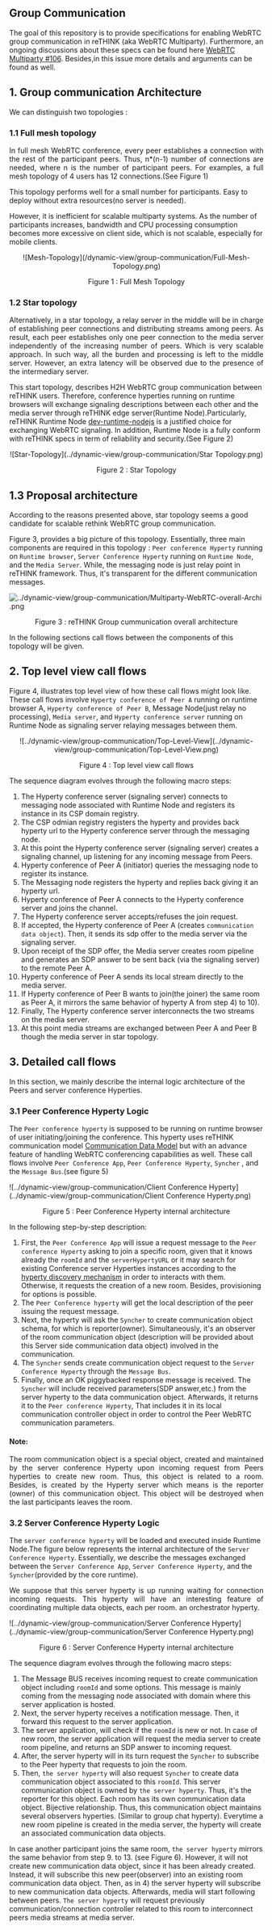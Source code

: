 ## Group Communication
The goal of this repository is to provide specifications for enabling WebRTC group communication in reTHINK (aka WebRTC Multiparty). Furthermore, an ongoing discussions about these specs can be found here [WebRTC Multiparty #106](https://github.com/reTHINK-project/dev-runtime-core/issues/106#issuecomment-245019063). Besides,in this issue more details and arguments can be found as well.

## 1. Group communication Architecture

We can distinguish two topologies :

### 1.1  Full mesh topology

<p align="justify"> In full mesh WebRTC conference, every peer establishes a connection with the rest of the participant peers. Thus, n*(n-1) number of connections are needed, where n is the number of participant peers. For examples, a full mesh topology of 4 users has 12 connections.(See Figure 1)</p>

This topology performs well for a small number for participants. Easy to deploy without extra resources(no server is needed).

However, it is inefficient for scalable multiparty systems. As the number of participants increases, bandwidth and CPU processing consumption becomes more excessive on client side, which is not scalable, especially for mobile clients.

 <p align="center">
  ![Mesh-Topology](/dynamic-view/group-communication/Full-Mesh-Topology.png)
</p>  
<p align="center">
  Figure 1 : Full Mesh Topology
</p>

### 1.2  Star topology

<p align="justify">Alternatively, in a star topology, a relay server in the middle will be in charge of establishing peer connections and distributing streams among peers. As result, each peer establishes only one peer connection to the media server independently of the increasing number of peers. Which is very scalable approach. In such way, all the burden and processing is left to the middle server. However, an extra latency will be observed due to the presence of the intermediary server.</p>

This start topology, describes H2H WebRTC group communication between reTHINK users. Therefore, conference hyperties running on runtime browsers will exchange signaling descriptions between each other and the media server through reTHINK edge server(Runtime Node).Particularly, reTHINK Runtime Node [dev-runtime-nodejs](https://github.com/reTHINK-project/dev-runtime-nodejs) is a justified choice for exchanging WebRTC signaling. In addition, Runtime Node is a fully conform with reTHINK specs in term of reliability and security.(See Figure 2)

 <p align="center">
          ![Star-Topology](../dynamic-view/group-communication/Star Topology.png)
</p>
<p align="center">
  Figure 2 : Star Topology
</p>

## 1.3 Proposal architecture

According to the reasons presented above, star topology seems a good candidate for scalable rethink WebRTC group communication.

Figure 3, provides a big picture of this topology. Essentially, three main components are required in this topology : `Peer conference Hyperty` running on `Runtime browser`, `Server Conference Hyperty` running on `Runtime Node`, and the `Media Server`. While, the messaging node is just relay point in reTHINK framework. Thus, it's transparent for the different communication messages.


![../dynamic-view/group-communication/Multiparty-WebRTC-overall-Archi
.png](../dynamic-view/group-communication/Multiparty-WebRTC-overall-Archi.png)
<p align="center">
  Figure 3 : reTHINK Group cummunication overall architecture
</p>

In the following sections call flows between the components of this topology will be given.

## 2. Top level view call flows

Figure 4, illustrates top level view of how these call flows might look like.
These call flows involve `Hyperty conference of Peer A` running on runtime browser A, `Hyperty conference of Peer B`, Message Node(just relay no processing), `Media server`, and `Hyperty conference server` running on Runtime Node as signaling server relaying messages between them.
 <p align="center">
![../dynamic-view/group-communication/Top-Level-View](../dynamic-view/group-communication/Top-Level-View.png)
</p>
<p align="center">
  Figure 4 : Top level view call flows
</p>

The sequence diagram evolves through the following macro steps:

1. The Hyperty conference server (signaling server) connects to messaging node associated with Runtime Node and registers its instance in its CSP domain registry.
2. The CSP odmian registry registers the hyperty and provides back hyperty url to the Hyperty conference server through the messaging node.
3. At this point the Hyperty conference server (signaling server) creates a signaling channel, up listening for any incoming message from Peers.
4. Hyperty conference of Peer A (initiator) queries the messaging node to register its instance.
5. The Messaging node registers the hyperty and replies back giving it an hyperty url.
6. Hyperty conference of Peer A connects to the Hyperty conference server and joins the channel.
7. The Hyperty conference server accepts/refuses the join request.
8. If accepted, the Hyperty conference of Peer A (creates `communication data object`). Then, it sends its sdp offer to the media server via the signaling server.
9. Upon receipt of the SDP offer, the Media server creates room pipeline and generates an SDP answer to be sent back (via the signaling server) to the remote Peer A.
10. Hyperty conference of Peer A sends its local stream directly to the media server.
11. If Hyperty conference of Peer B wants to join(the joiner) the same room  as Peer A, it mirrors the same behavior of hyperty A from step 4) to 10).
12. Finally, The Hyperty conference server interconnects the two streams on the media server.
13. At this point media streams are exchanged between Peer A and Peer B though the media server in star topology.

## 3. Detailed call flows
In this section, we mainly describe the internal logic architecture of the Peers and server conference Hyperties.

### 3.1 Peer Conference Hyperty Logic

The `Peer conference hyperty` is supposed to be running on runtime browser of user initiating/joining the conference. This hyperty uses reTHINK communication model [Communication Data Model](https://github.com/reTHINK-project/specs/blob/master/datamodel/data-objects/communication/readme.md) but with an advance feature of handling WebRTC conferencing capabilities as well. These call flows involve `Peer Conference App`, `Peer Conference Hyperty`, `Syncher` , and the `Message Bus`.(see figure 5)

![../dynamic-view/group-communication/Client Conference Hyperty](../dynamic-view/group-communication/Client Conference Hyperty.png)
<p align="center">
  Figure 5 : Peer Conference Hyperty internal architecture
</p>

In the following step-by-step description:

1. First, the `Peer Conference App` will issue a request message to the `Peer conference Hyperty` asking to join a specific room, given that it knows already the `roomId` and the `serverHypertyURL` or it may search for existing Conference server Hyperties instances according to the [hyperty discovery mechanism](https://github.com/reTHINK-project/specs/blob/master/dynamic-view/discovery/hyperty-discovery.md) in order to interacts with them. Otherwise, it requests the creation of a new room. Besides, provisioning for options is possible.
2. The `Peer Conference hyperty` will get the local description of the peer issuing the request message.
3. Next, the hyperty will ask the `Syncher` to create communication object schema, for which is reporter(owner). Simultaneously, it's an observer of the room communication object (description will be provided about this Server side communication data object) involved in the communication.
4. The `Syncher` sends create communication object request to the `Server Conference Hyperty` through the `Message Bus`.
5. Finally, once an OK piggybacked response message is received. The `Syncher` will include received parameters(SDP answer,etc.) from the server hyperty to the data communication object. Afterwards, it returns it to the `Peer conference Hyperty`, That includes it in its local communication controller object in order to control the Peer WebRTC communication parameters.

#### Note:
<p align="justify">The room communication object is a special object, created and maintained by the server conference Hyperty upon incoming request from Peers hyperties to create new room. Thus, this object is related to a room. Besides, is created by the Hyperty server which means is the reporter (owner) of this communication object. This object will be destroyed when the last participants leaves the room.</p>

### 3.2 Server Conference Hyperty Logic

The `server conference hyperty` will be loaded and executed inside Runtime Node.The figure below represents the internal architecture of the `Server Conference Hyperty`. Essentially, we describe the messages exchanged between the `Server Conference App`, `Server Conference Hyperty`, and the `Syncher`(provided by the core runtime).


<p align="justify">We suppose that this server hyperty is up running waiting for connection incoming requests. This hyperty will have an interesting feature of coordinating multiple data objects, each per room. an orchestrator hyperty.</p>


![../dynamic-view/group-communication/Server Conference Hyperty](../dynamic-view/group-communication/Server Conference Hyperty.png)
<p align="center">
  Figure 6 : Server Conference Hyperty internal architecture
</p>

The sequence diagram evolves through the following macro steps:  

1. The Message BUS receives incoming request to create communication object including `roomId` and some options. This message is mainly coming from the messaging node associated with domain where this server application is hosted.  
2. Next, the server hyperty receives a notification message. Then, it forward this request to the server application.
3. The server application, will check if the `roomId` is new or not. In case of new room, the server application will request the media server to create room pipeline, and returns an SDP answer to incoming request.
4. After, the server hyperty will in its turn request the `Syncher` to subscribe to the Peer hyperty that requests to join the room.  
5. Then, `the server hyperty` will also request `Syncher` to create data communication object associated to this `roomId`. This server communication object is owned by `the server hyperty`. Thus, it's the reporter for this object. Each room has its own communication data object. Bijective relationship. Thus, this communication object maintains several observers hyperties. (Similar to group chat hyperty). Everytime a new room pipeline is created in the media server, the hyperty will create an associated communication data objects.


In case another participant joins the same room, `the server hyperty` mirrors the same behavior from step 9. to 13. (see Figure 6). However, it will not create new communication data object, since it has been already created. Instead, it will subscribe this new peer(observer) into an existing room communication data object. Then, as in 4) the server hyperty will subscribe to new communication data objects. Afterwards, media will start following between peers. `The server hyperty` will request previously communication/connection controller related to this room to interconnect peers media streams at media server.
